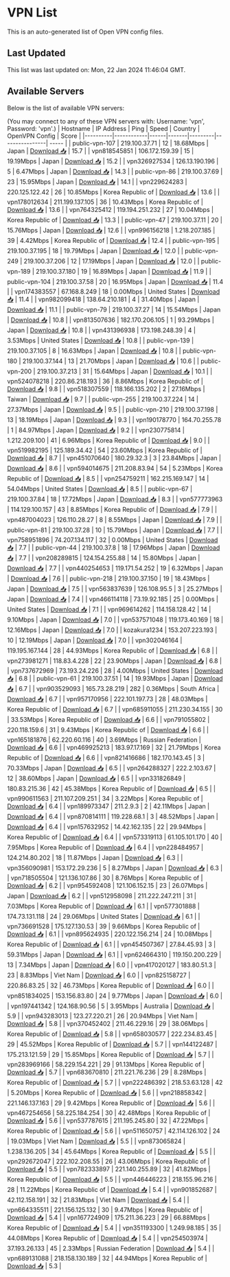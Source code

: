 # VPN List

This is an auto-generated list of Open VPN config files.

## Last Updated

This list was last updated on: Mon, 22 Jan 2024 11:46:04 GMT.

## Available Servers

Below is the list of available VPN servers:

(You may connect to any of these VPN servers with: Username: 'vpn', Password: 'vpn'.)
| Hostname | IP Address | Ping | Speed | Country | OpenVPN Config | Score |
|----------|------------|------|-------|---------|----------------| ----- |
| public-vpn-107 | 219.100.37.71 | 12 | 18.68Mbps | Japan | [Download 📥](./configs/server_0_JP.ovpn) | 15.7 |
| vpn818545851 | 106.172.159.39 | 15 | 19.19Mbps | Japan | [Download 📥](./configs/server_1_JP.ovpn) | 15.2 |
| vpn326927534 | 126.13.190.196 | 5 | 6.47Mbps | Japan | [Download 📥](./configs/server_2_JP.ovpn) | 14.3 |
| public-vpn-86 | 219.100.37.69 | 23 | 15.95Mbps | Japan | [Download 📥](./configs/server_3_JP.ovpn) | 14.1 |
| vpn229624283 | 220.125.122.42 | 26 | 10.85Mbps | Korea Republic of | [Download 📥](./configs/server_4_KR.ovpn) | 13.6 |
| vpn178012634 | 211.199.137.105 | 36 | 10.43Mbps | Korea Republic of | [Download 📥](./configs/server_5_KR.ovpn) | 13.6 |
| vpn764325412 | 119.194.251.232 | 27 | 10.04Mbps | Korea Republic of | [Download 📥](./configs/server_6_KR.ovpn) | 13.3 |
| public-vpn-47 | 219.100.37.11 | 20 | 15.76Mbps | Japan | [Download 📥](./configs/server_7_JP.ovpn) | 12.6 |
| vpn996156218 | 1.218.207.185 | 39 | 4.42Mbps | Korea Republic of | [Download 📥](./configs/server_8_KR.ovpn) | 12.4 |
| public-vpn-195 | 219.100.37.195 | 18 | 19.79Mbps | Japan | [Download 📥](./configs/server_9_JP.ovpn) | 12.0 |
| public-vpn-249 | 219.100.37.206 | 12 | 17.19Mbps | Japan | [Download 📥](./configs/server_10_JP.ovpn) | 12.0 |
| public-vpn-189 | 219.100.37.180 | 19 | 16.89Mbps | Japan | [Download 📥](./configs/server_11_JP.ovpn) | 11.9 |
| public-vpn-104 | 219.100.37.58 | 20 | 16.95Mbps | Japan | [Download 📥](./configs/server_12_JP.ovpn) | 11.4 |
| vpn174383557 | 67.168.8.249 | 18 | 0.00Mbps | United States | [Download 📥](./configs/server_13_US.ovpn) | 11.4 |
| vpn982099418 | 138.64.210.181 | 4 | 31.40Mbps | Japan | [Download 📥](./configs/server_14_JP.ovpn) | 11.1 |
| public-vpn-79 | 219.100.37.27 | 14 | 15.54Mbps | Japan | [Download 📥](./configs/server_15_JP.ovpn) | 10.8 |
| vpn813507636 | 182.170.206.105 | 1 | 93.29Mbps | Japan | [Download 📥](./configs/server_16_JP.ovpn) | 10.8 |
| vpn431396938 | 173.198.248.39 | 4 | 3.53Mbps | United States | [Download 📥](./configs/server_17_US.ovpn) | 10.8 |
| public-vpn-139 | 219.100.37.105 | 8 | 16.63Mbps | Japan | [Download 📥](./configs/server_18_JP.ovpn) | 10.8 |
| public-vpn-180 | 219.100.37.144 | 13 | 21.70Mbps | Japan | [Download 📥](./configs/server_19_JP.ovpn) | 10.6 |
| public-vpn-200 | 219.100.37.213 | 31 | 15.64Mbps | Japan | [Download 📥](./configs/server_20_JP.ovpn) | 10.1 |
| vpn524078218 | 220.86.218.193 | 36 | 8.86Mbps | Korea Republic of | [Download 📥](./configs/server_21_KR.ovpn) | 9.8 |
| vpn518307559 | 118.166.135.202 | 2 | 27.16Mbps | Taiwan | [Download 📥](./configs/server_22_TW.ovpn) | 9.7 |
| public-vpn-255 | 219.100.37.224 | 14 | 27.37Mbps | Japan | [Download 📥](./configs/server_23_JP.ovpn) | 9.5 |
| public-vpn-210 | 219.100.37.198 | 13 | 18.19Mbps | Japan | [Download 📥](./configs/server_24_JP.ovpn) | 9.3 |
| vpn190178770 | 164.70.255.78 | 1 | 84.97Mbps | Japan | [Download 📥](./configs/server_25_JP.ovpn) | 9.2 |
| vpn230775814 | 1.212.209.100 | 41 | 6.96Mbps | Korea Republic of | [Download 📥](./configs/server_26_KR.ovpn) | 9.0 |
| vpn519982195 | 125.189.34.42 | 54 | 23.60Mbps | Korea Republic of | [Download 📥](./configs/server_27_KR.ovpn) | 8.7 |
| vpn451070640 | 180.29.32.3 | 3 | 23.84Mbps | Japan | [Download 📥](./configs/server_28_JP.ovpn) | 8.6 |
| vpn594014675 | 211.208.83.94 | 54 | 5.23Mbps | Korea Republic of | [Download 📥](./configs/server_29_KR.ovpn) | 8.5 |
| vpn254759211 | 162.215.169.147 | 14 | 54.04Mbps | United States | [Download 📥](./configs/server_30_US.ovpn) | 8.5 |
| public-vpn-67 | 219.100.37.84 | 18 | 17.72Mbps | Japan | [Download 📥](./configs/server_31_JP.ovpn) | 8.3 |
| vpn577773963 | 114.129.100.157 | 43 | 8.85Mbps | Korea Republic of | [Download 📥](./configs/server_32_KR.ovpn) | 7.9 |
| vpn487004023 | 126.110.28.27 | 8 | 8.55Mbps | Japan | [Download 📥](./configs/server_33_JP.ovpn) | 7.9 |
| public-vpn-81 | 219.100.37.28 | 10 | 15.79Mbps | Japan | [Download 📥](./configs/server_34_JP.ovpn) | 7.7 |
| vpn758951896 | 74.207.134.117 | 32 | 0.00Mbps | United States | [Download 📥](./configs/server_35_US.ovpn) | 7.7 |
| public-vpn-44 | 219.100.37.8 | 18 | 17.96Mbps | Japan | [Download 📥](./configs/server_36_JP.ovpn) | 7.7 |
| vpn208289815 | 124.154.255.88 | 14 | 15.80Mbps | Japan | [Download 📥](./configs/server_37_JP.ovpn) | 7.7 |
| vpn440254653 | 119.171.54.252 | 19 | 6.32Mbps | Japan | [Download 📥](./configs/server_38_JP.ovpn) | 7.6 |
| public-vpn-218 | 219.100.37.150 | 19 | 18.43Mbps | Japan | [Download 📥](./configs/server_39_JP.ovpn) | 7.5 |
| vpn563837639 | 126.108.95.5 | 3 | 25.27Mbps | Japan | [Download 📥](./configs/server_40_JP.ovpn) | 7.4 |
| vpn466114118 | 73.19.92.185 | 25 | 0.00Mbps | United States | [Download 📥](./configs/server_41_US.ovpn) | 7.1 |
| vpn969614262 | 114.158.128.42 | 14 | 9.10Mbps | Japan | [Download 📥](./configs/server_42_JP.ovpn) | 7.0 |
| vpn537571048 | 119.173.40.169 | 18 | 12.16Mbps | Japan | [Download 📥](./configs/server_43_JP.ovpn) | 7.0 |
| kozakura1234 | 153.207.223.193 | 10 | 12.19Mbps | Japan | [Download 📥](./configs/server_44_JP.ovpn) | 7.0 |
| vpn302046164 | 119.195.167.144 | 28 | 44.93Mbps | Korea Republic of | [Download 📥](./configs/server_45_KR.ovpn) | 6.8 |
| vpn273981271 | 118.83.4.228 | 22 | 23.90Mbps | Japan | [Download 📥](./configs/server_46_JP.ovpn) | 6.8 |
| vpn737672969 | 73.193.24.226 | 28 | 4.00Mbps | United States | [Download 📥](./configs/server_47_US.ovpn) | 6.8 |
| public-vpn-61 | 219.100.37.51 | 14 | 19.93Mbps | Japan | [Download 📥](./configs/server_48_JP.ovpn) | 6.7 |
| vpn903529093 | 165.73.28.219 | 282 | 0.36Mbps | South Africa | [Download 📥](./configs/server_49_ZA.ovpn) | 6.7 |
| vpn957170956 | 222.101.197.73 | 28 | 48.03Mbps | Korea Republic of | [Download 📥](./configs/server_50_KR.ovpn) | 6.7 |
| vpn685911055 | 211.230.34.155 | 30 | 33.53Mbps | Korea Republic of | [Download 📥](./configs/server_51_KR.ovpn) | 6.6 |
| vpn791055802 | 220.118.159.6 | 31 | 9.43Mbps | Korea Republic of | [Download 📥](./configs/server_52_KR.ovpn) | 6.6 |
| vpn165181876 | 62.220.60.116 | 40 | 3.69Mbps | Russian Federation | [Download 📥](./configs/server_53_RU.ovpn) | 6.6 |
| vpn469925213 | 183.97.17.169 | 32 | 21.79Mbps | Korea Republic of | [Download 📥](./configs/server_54_KR.ovpn) | 6.6 |
| vpn821416686 | 182.170.143.45 | 3 | 70.33Mbps | Japan | [Download 📥](./configs/server_55_JP.ovpn) | 6.5 |
| vpn264288327 | 222.2.103.67 | 12 | 38.60Mbps | Japan | [Download 📥](./configs/server_56_JP.ovpn) | 6.5 |
| vpn331826849 | 180.83.215.36 | 42 | 45.38Mbps | Korea Republic of | [Download 📥](./configs/server_57_KR.ovpn) | 6.5 |
| vpn990611563 | 211.107.209.251 | 34 | 3.22Mbps | Korea Republic of | [Download 📥](./configs/server_58_KR.ovpn) | 6.4 |
| vpn189973347 | 211.2.9.3 | 2 | 42.11Mbps | Japan | [Download 📥](./configs/server_59_JP.ovpn) | 6.4 |
| vpn870814111 | 119.228.68.1 | 3 | 48.52Mbps | Japan | [Download 📥](./configs/server_60_JP.ovpn) | 6.4 |
| vpn157632952 | 14.42.162.135 | 22 | 29.94Mbps | Korea Republic of | [Download 📥](./configs/server_61_KR.ovpn) | 6.4 |
| vpn573319113 | 61.105.101.170 | 40 | 7.95Mbps | Korea Republic of | [Download 📥](./configs/server_62_KR.ovpn) | 6.4 |
| vpn228484957 | 124.214.80.202 | 18 | 11.87Mbps | Japan | [Download 📥](./configs/server_63_JP.ovpn) | 6.3 |
| vpn356090981 | 153.172.29.236 | 5 | 8.27Mbps | Japan | [Download 📥](./configs/server_64_JP.ovpn) | 6.3 |
| vpn718505504 | 121.136.107.86 | 30 | 8.76Mbps | Korea Republic of | [Download 📥](./configs/server_65_KR.ovpn) | 6.2 |
| vpn954592408 | 121.106.152.15 | 23 | 26.07Mbps | Japan | [Download 📥](./configs/server_66_JP.ovpn) | 6.2 |
| vpn512958098 | 211.222.247.211 | 31 | 7.03Mbps | Korea Republic of | [Download 📥](./configs/server_67_KR.ovpn) | 6.1 |
| vpn577301888 | 174.73.131.118 | 24 | 29.06Mbps | United States | [Download 📥](./configs/server_68_US.ovpn) | 6.1 |
| vpn736691528 | 175.127.130.53 | 39 | 9.66Mbps | Korea Republic of | [Download 📥](./configs/server_69_KR.ovpn) | 6.1 |
| vpn895624935 | 220.122.156.214 | 24 | 10.08Mbps | Korea Republic of | [Download 📥](./configs/server_70_KR.ovpn) | 6.1 |
| vpn454507367 | 27.84.45.93 | 3 | 59.31Mbps | Japan | [Download 📥](./configs/server_71_JP.ovpn) | 6.1 |
| vpn624664310 | 119.150.200.229 | 13 | 7.34Mbps | Japan | [Download 📥](./configs/server_72_JP.ovpn) | 6.0 |
| vpn417020127 | 183.80.51.3 | 23 | 8.83Mbps | Viet Nam | [Download 📥](./configs/server_73_VN.ovpn) | 6.0 |
| vpn825158727 | 220.86.83.25 | 32 | 46.73Mbps | Korea Republic of | [Download 📥](./configs/server_74_KR.ovpn) | 6.0 |
| vpn851834025 | 153.156.83.80 | 24 | 9.77Mbps | Japan | [Download 📥](./configs/server_75_JP.ovpn) | 6.0 |
| vpn197441342 | 124.168.90.56 | 5 | 3.95Mbps | Australia | [Download 📥](./configs/server_76_AU.ovpn) | 5.9 |
| vpn943283013 | 123.27.220.21 | 26 | 20.94Mbps | Viet Nam | [Download 📥](./configs/server_77_VN.ovpn) | 5.8 |
| vpn370452402 | 211.46.229.16 | 29 | 38.06Mbps | Korea Republic of | [Download 📥](./configs/server_78_KR.ovpn) | 5.8 |
| vpn658030577 | 222.234.83.45 | 29 | 45.52Mbps | Korea Republic of | [Download 📥](./configs/server_79_KR.ovpn) | 5.7 |
| vpn144122487 | 175.213.121.59 | 29 | 15.85Mbps | Korea Republic of | [Download 📥](./configs/server_80_KR.ovpn) | 5.7 |
| vpn283969166 | 58.229.154.221 | 29 | 91.13Mbps | Korea Republic of | [Download 📥](./configs/server_81_KR.ovpn) | 5.7 |
| vpn683670810 | 211.221.76.236 | 29 | 8.28Mbps | Korea Republic of | [Download 📥](./configs/server_82_KR.ovpn) | 5.7 |
| vpn222486392 | 218.53.63.128 | 42 | 5.20Mbps | Korea Republic of | [Download 📥](./configs/server_83_KR.ovpn) | 5.6 |
| vpn218858342 | 221.146.137.163 | 29 | 9.42Mbps | Korea Republic of | [Download 📥](./configs/server_84_KR.ovpn) | 5.6 |
| vpn467254656 | 58.225.184.254 | 30 | 42.48Mbps | Korea Republic of | [Download 📥](./configs/server_85_KR.ovpn) | 5.6 |
| vpn537787615 | 211.195.245.80 | 32 | 47.22Mbps | Korea Republic of | [Download 📥](./configs/server_86_KR.ovpn) | 5.6 |
| vpn511650757 | 42.114.126.102 | 24 | 19.03Mbps | Viet Nam | [Download 📥](./configs/server_87_VN.ovpn) | 5.5 |
| vpn873065824 | 1.238.136.205 | 34 | 45.64Mbps | Korea Republic of | [Download 📥](./configs/server_88_KR.ovpn) | 5.5 |
| vpn292672047 | 222.102.208.55 | 26 | 43.06Mbps | Korea Republic of | [Download 📥](./configs/server_89_KR.ovpn) | 5.5 |
| vpn782333897 | 221.140.255.89 | 32 | 41.82Mbps | Korea Republic of | [Download 📥](./configs/server_90_KR.ovpn) | 5.5 |
| vpn446446223 | 218.155.96.216 | 28 | 11.22Mbps | Korea Republic of | [Download 📥](./configs/server_91_KR.ovpn) | 5.4 |
| vpn901852687 | 42.112.158.191 | 32 | 21.83Mbps | Viet Nam | [Download 📥](./configs/server_92_VN.ovpn) | 5.4 |
| vpn664335511 | 221.156.125.132 | 30 | 9.47Mbps | Korea Republic of | [Download 📥](./configs/server_93_KR.ovpn) | 5.4 |
| vpn167724909 | 175.211.36.223 | 29 | 66.88Mbps | Korea Republic of | [Download 📥](./configs/server_94_KR.ovpn) | 5.4 |
| vpn351193300 | 1.249.98.185 | 35 | 44.08Mbps | Korea Republic of | [Download 📥](./configs/server_95_KR.ovpn) | 5.4 |
| vpn254503974 | 37.193.26.133 | 45 | 2.33Mbps | Russian Federation | [Download 📥](./configs/server_96_RU.ovpn) | 5.4 |
| vpn689131088 | 218.158.130.189 | 32 | 44.94Mbps | Korea Republic of | [Download 📥](./configs/server_97_KR.ovpn) | 5.3 |

